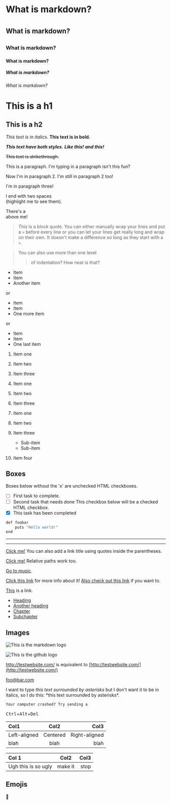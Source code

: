 # What is markdown? <h1>
## What is markdown? <h2>
### What is markdown? <h3>
#### What is markdown? <h4>
##### What is markdown? <h5>
###### What is markdown? <h6>
  
  This is a h1
=============

This is a h2
-------------
  
*This text is in italics.*
**This text is in bold.**

***This text have both styles.***
**_Like this!_**
*__and this!__*

~~This text is strikethrough.~~
  
This is a paragraph. I'm typing in a paragraph isn't this fun?

Now I'm in paragraph 2.
I'm still in paragraph 2 too!

I'm in paragraph three!

I end with two spaces  
(highlight me to see them).

There's a <br /> above me!
  
> This is a block quote. You can either
> manually wrap your lines and put a `>` before every line or you can let your lines get really long and wrap on their own.
> It doesn't make a difference so long as they start with a `>`.

> You can also use more than one level
>> of indentation?
> How neat is that?
  
* Item
* Item
* Another item

or

+ Item
+ Item
+ One more item

or

- Item
- Item
- One last item
  
1. Item one
2. Item two
3. Item three

1. Item one
1. Item two
1. Item three
  
1. Item one
2. Item two
3. Item three
    * Sub-item
    * Sub-item
4. Item four
  
## Boxes 
Boxes below without the 'x' are unchecked HTML checkboxes.
- [ ] First task to complete.
- [ ] Second task that needs done
This checkbox below will be a checked HTML checkbox.
- [x] This task has been completed
  
```javascript
def foobar
    puts "Hello world!"
end
```
  
---
___
  
  [Click me!](http://test.com/)
You can also add a link title using quotes inside the parentheses.

[Click me!](http://test.com/ "Link to Test.com")
Relative paths work too.

[Go to music](/music/).
  
[Click this link][link1] for more info about it!
[Also check out this link][foobar] if you want to.

[link1]: http://test.com/ "Cool!"
[foobar]: http://foobar.biz/ "Alright!"
  
  [This][] is a link.

[this]: http://thisisalink.com/
  
- [Heading](#heading)
- [Another heading](#another-heading)
- [Chapter](#chapter)
- [Subchapter <h3 />](#subchapter-h3-)

## Images
![This is the markdown logo](https://geekytheory.com/content/images/size/w2000/2014/03/markdown.png)
  
![This is the github logo](https://cdn3.iconfinder.com/data/icons/inficons/512/github.png)
  
<http://testwebsite.com/> is equivalent to
[http://testwebsite.com/](http://testwebsite.com/)
  
<foo@bar.com>

I want to type *this text surrounded by asterisks* but I don't want it to be
in italics, so I do this: \*this text surrounded by asterisks\*.
    
    Your computer crashed? Try sending a
<kbd>Ctrl</kbd>+<kbd>Alt</kbd>+<kbd>Del</kbd>
    
| Col1         | Col2     | Col3          |
| :----------- | :------: | ------------: |
| Left-aligned | Centered | Right-aligned |
| blah         | blah     | blah          |

Col 1 | Col2 | Col3
:-- | :-: | --:
Ugh this is so ugly | make it | stop

## Emojis
:rabbit:
